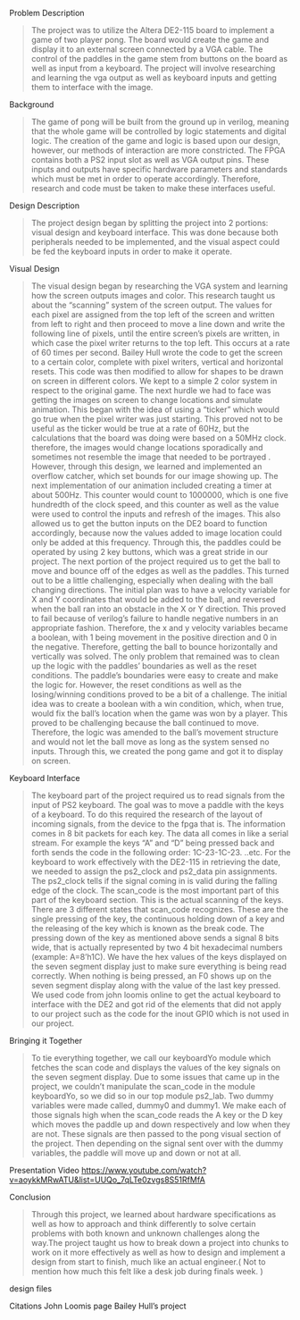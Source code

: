 Problem Description
> The project was to utilize the Altera DE2-115 board to implement a game of two player pong. The board would create the game and display it to an external screen connected by a VGA cable. The control of the paddles in the game stem from buttons on the board as well as input from a keyboard. The project will involve researching and learning the vga output as well as keyboard inputs and getting them to interface with the image.

Background
> The game of pong will be built from the ground up in verilog, meaning that the whole game will be controlled by logic statements and digital logic. The creation of the game and logic is based upon our design, however, our methods of interaction are more constricted. The FPGA contains both a PS2 input slot as well as VGA output pins. These inputs and outputs have specific hardware parameters and standards which must be met in order to operate accordingly. Therefore, research and code must be taken to make these interfaces useful.

Design Description
> The project design began by splitting the project into 2 portions: visual design and keyboard interface. This was done because both peripherals needed to be implemented, and the visual aspect could be fed the keyboard inputs in order to make it operate.

Visual Design
> The visual design began by researching the VGA system and learning how the screen outputs images and color. This research taught us about the “scanning” system of the screen output. The values for each pixel are assigned from the top left of the screen and written from left to right and then proceed to move a line down and write the following line of pixels, until the entire screen’s pixels are written, in which case the pixel writer returns to the top left. This occurs at a rate of 60 times per second. Bailey Hull wrote the code to get the screen to a certain color, complete with pixel writers, vertical and horizontal resets. This code was then modified to allow for shapes to be drawn on screen in different colors. We kept to a simple 2 color system in respect to the original game.
> The next hurdle we had to face was getting the images on screen to change locations and simulate animation. This began with the idea of using a “ticker” which would go true when the pixel writer was just starting. This proved not to be useful as the ticker would be true at a rate of 60Hz, but the calculations that the board was doing were based on a 50MHz clock. therefore, the images would change locations sporadically and sometimes not resemble the image that needed to be portrayed . However, through this design, we learned and implemented an overflow catcher, which set bounds for our image showing up.
> The next implementation of our animation included creating a timer at about 500Hz. This counter would count to 1000000, which is one five hundredth of the clock speed, and this counter as well as the value were used to control the inputs and refresh of the images. This also allowed us to get the button inputs on the DE2 board to function accordingly, because now the values added to image location could only be added at this frequency. Through this, the paddles could be operated by using 2 key buttons, which was a great stride in our project.
The next portion of the project required us to get the ball to move and bounce off of the edges as well as the paddles. This turned out to be a little challenging, especially when dealing with the ball changing directions. The initial plan was to have a velocity variable for X and Y coordinates that would be added to the ball, and reversed when the ball ran into an obstacle in the X or Y direction. This proved to fail because of verilog’s failure to handle negative numbers in an appropriate fashion. Therefore, the x and y velocity variables became a boolean, with 1 being movement in the positive direction and 0 in the negative. Therefore, getting the ball to bounce horizontally and vertically was solved. The only problem that remained was to clean up the logic with the paddles’ boundaries as well as the reset conditions. The paddle’s boundaries were easy to create and make the logic for. However, the reset conditions as well as the losing/winning conditions proved to be a bit of a challenge. The initial idea was to create a boolean with a win condition, which, when true, would fix the ball’s location when the game was won by a player. This proved to be challenging because the ball continued to move. Therefore, the logic was amended to the ball’s movement structure and would not let the ball move as long as the system sensed no inputs. Through this, we created the pong game and got it to display on screen.

Keyboard Interface
> The keyboard part of the project required us to read signals from the input of PS2 keyboard. The goal was to move a paddle with the keys of a keyboard. To do this required the research of the layout of incoming signals, from the device to the fpga that is. The information comes in 8 bit packets for each key. The data all comes in like a serial stream. For example the keys “A” and “D” being pressed back and forth sends the code in the following order:  1C-23-1C-23. ..etc. For the keyboard to work effectively with the DE2-115 in retrieving the date, we needed to assign the ps2\_clock and ps2\_data pin assignments. The ps2\_clock tells if the signal coming in is valid during the falling edge of the clock.
> The scan\_code is the most important part of this part of the keyboard section. This is the actual scanning of the keys. There are 3 different states that scan\_code recognizes. These are the single pressing of the key, the continuous holding down of a key and the releasing of the key which is known as the break code. The pressing down of the key as mentioned above sends a signal 8 bits wide, that is actually represented by two 4 bit hexadecimal numbers (example: A=8’h1C). We have the hex values of the keys displayed on the seven segment display just to make sure everything is being read correctly. When nothing is being pressed, an F0 shows up on the seven segment display along with the value of the last key pressed.
> We used code from john loomis online to get the actual keyboard to interface with the DE2 and got rid of the elements that did not apply to our project such as the code for the inout GPI0 which is not used in our project.

Bringing it Together
> To tie everything together, we call our keyboardYo module which fetches the scan code and displays the values of the key signals on the seven segment display. Due to some issues that came up in the project, we couldn’t manipulate the scan\_code in the module keyboardYo, so we did so in our top module ps2\_lab. Two dummy variables were made called, dummy0 and dummy1. We make each of those signals high when the scan\_code reads the A key or the D key which moves the paddle up and down respectively and low when they are not. These signals are then passed to the pong visual section of the project. Then depending on the signal sent over with the dummy variables, the paddle will move up and down or not at all.

Presentation Video
https://www.youtube.com/watch?v=aoykkMRwATU&list=UUQo_7qLTe0zvgs8S51RfMfA

Conclusion
> Through this project, we learned about hardware specifications as well as how to approach and think differently to solve certain problems with both known and unknown challenges along the way.The project taught us how to break down a project into chunks to work on it more effectively as well as how to design and implement a design from start to finish, much like an actual engineer.( Not to mention how much this felt like a desk job during finals week. )

design files

Citations
John Loomis page
Bailey Hull’s project